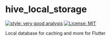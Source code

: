 # hive_local_storage

[![style: very good analysis][very_good_analysis_badge]][very_good_analysis_link]
[![License: MIT][license_badge]][license_link]

Local database for caching and more for Flutter

[license_badge]: https://img.shields.io/badge/license-MIT-blue.svg
[license_link]: https://opensource.org/licenses/MIT
[very_good_analysis_badge]: https://img.shields.io/badge/style-very_good_analysis-B22C89.svg
[very_good_analysis_link]: https://pub.dev/packages/very_good_analysis